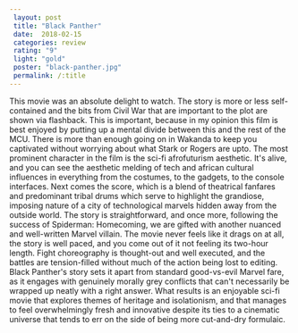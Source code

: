 ```yaml
---
 layout: post
 title: "Black Panther"
 date:  2018-02-15
 categories: review 
 rating: "9"
 light: "gold"
 poster: "black-panther.jpg"
 permalink: /:title
---
```


This movie was an absolute delight to watch. The story is more or less self-contained and the bits from Civil War that are important to the plot are shown via flashback. This is important, because in my opinion this film is best enjoyed by putting up a mental divide between this and the rest of the MCU. There is more than enough going on in Wakanda to keep you captivated without worrying about what Stark or Rogers are upto. The most prominent character in the film is the sci-fi afrofuturism aesthetic. It's alive, and you can see the aesthetic melding of tech and african cultural influences in everything from the costumes, to the gadgets, to the console interfaces. Next comes the score, which is a blend of theatrical fanfares and predominant tribal drums which serve to highlight the grandiose, imposing nature of a city of technological marvels hidden away from the outside world. The story is straightforward, and once more, following the success of Spiderman: Homecoming, we are gifted with another nuanced and well-written Marvel villain. The movie never feels like it drags on at all, the story is well paced, and you come out of it not feeling its two-hour length. Fight choreography is thought-out and well executed, and the battles are tension-filled without much of the action being lost to editing. Black Panther's story sets it apart from standard good-vs-evil Marvel fare, as it engages with genuinely morally grey conflicts that can't necessarily be wrapped up neatly with a right answer. What results is an enjoyable sci-fi movie that explores themes of heritage and isolationism, and that manages to feel overwhelmingly fresh and innovative despite its ties to a cinematic universe that tends to err on the side of being more cut-and-dry formulaic. 